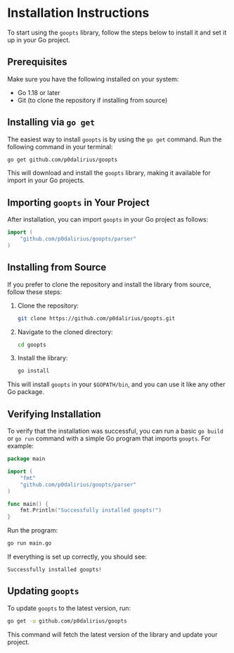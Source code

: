 # Installation Instructions

To start using the `goopts` library, follow the steps below to install it and set it up in your Go project.

## Prerequisites

Make sure you have the following installed on your system:
- Go 1.18 or later
- Git (to clone the repository if installing from source)

## Installing via `go get`

The easiest way to install `goopts` is by using the `go get` command. Run the following command in your terminal:

```bash
go get github.com/p0dalirius/goopts
```

This will download and install the `goopts` library, making it available for import in your Go projects.

## Importing `goopts` in Your Project

After installation, you can import `goopts` in your Go project as follows:

```go
import (
    "github.com/p0dalirius/goopts/parser"
)
```

## Installing from Source

If you prefer to clone the repository and install the library from source, follow these steps:

1. Clone the repository:

    ```bash
    git clone https://github.com/p0dalirius/goopts.git
    ```

2. Navigate to the cloned directory:

    ```bash
    cd goopts
    ```

3. Install the library:

    ```bash
    go install
    ```

This will install `goopts` in your `$GOPATH/bin`, and you can use it like any other Go package.

## Verifying Installation

To verify that the installation was successful, you can run a basic `go build` or `go run` command with a simple Go program that imports `goopts`. For example:

```go
package main

import (
    "fmt"
    "github.com/p0dalirius/goopts/parser"
)

func main() {
    fmt.Println("Successfully installed goopts!")
}
```

Run the program:

```bash
go run main.go
```

If everything is set up correctly, you should see:

```
Successfully installed goopts!
```

## Updating `goopts`

To update `goopts` to the latest version, run:

```bash
go get -u github.com/p0dalirius/goopts
```

This command will fetch the latest version of the library and update your project.
